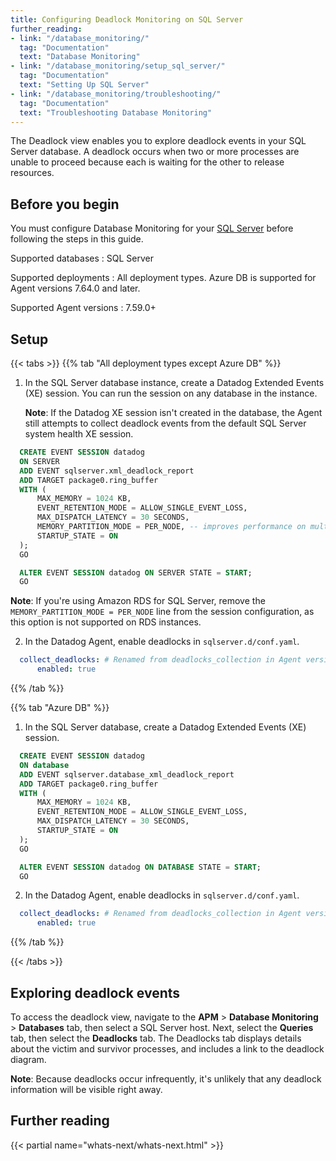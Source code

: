 ```yaml
---
title: Configuring Deadlock Monitoring on SQL Server
further_reading:
- link: "/database_monitoring/"
  tag: "Documentation"
  text: "Database Monitoring"
- link: "/database_monitoring/setup_sql_server/"
  tag: "Documentation"
  text: "Setting Up SQL Server"
- link: "/database_monitoring/troubleshooting/"
  tag: "Documentation"
  text: "Troubleshooting Database Monitoring"
---
```


The Deadlock view enables you to explore deadlock events in your SQL Server database.
A deadlock occurs when two or more processes are unable to proceed because each is waiting for the other to release resources.

## Before you begin

You must configure Database Monitoring for your [SQL Server][1] before following the steps in this guide.


Supported databases
: SQL Server

Supported deployments
: All deployment types. Azure DB is supported for Agent versions 7.64.0 and later.

Supported Agent versions
: 7.59.0+

## Setup
{{< tabs >}}
{{% tab "All deployment types except Azure DB" %}}

1. In the SQL Server database instance, create a Datadog Extended Events (XE) session. You can run the session on any database in the instance.

   **Note**: If the Datadog XE session isn't created in the database, the Agent still attempts to collect deadlock events from the default SQL Server system health XE session.

```sql
  CREATE EVENT SESSION datadog
  ON SERVER
  ADD EVENT sqlserver.xml_deadlock_report
  ADD TARGET package0.ring_buffer
  WITH (
      MAX_MEMORY = 1024 KB,
      EVENT_RETENTION_MODE = ALLOW_SINGLE_EVENT_LOSS,
      MAX_DISPATCH_LATENCY = 30 SECONDS,
      MEMORY_PARTITION_MODE = PER_NODE, -- improves performance on multi-core systems (not supported on RDS)
      STARTUP_STATE = ON
  );
  GO

  ALTER EVENT SESSION datadog ON SERVER STATE = START;
  GO
```

   **Note**: If you're using Amazon RDS for SQL Server, remove the `MEMORY_PARTITION_MODE = PER_NODE` line from the session configuration, as this option is not supported on RDS instances.

2. In the Datadog Agent, enable deadlocks in `sqlserver.d/conf.yaml`.
```yaml
  collect_deadlocks: # Renamed from deadlocks_collection in Agent version 7.70.
      enabled: true
```

{{% /tab %}}

{{% tab "Azure DB" %}}

1. In the SQL Server database, create a Datadog Extended Events (XE) session.

```sql
  CREATE EVENT SESSION datadog
  ON database
  ADD EVENT sqlserver.database_xml_deadlock_report
  ADD TARGET package0.ring_buffer
  WITH (
      MAX_MEMORY = 1024 KB,
      EVENT_RETENTION_MODE = ALLOW_SINGLE_EVENT_LOSS,
      MAX_DISPATCH_LATENCY = 30 SECONDS,
      STARTUP_STATE = ON
  );
  GO

  ALTER EVENT SESSION datadog ON DATABASE STATE = START;
  GO
```

2. In the Datadog Agent, enable deadlocks in `sqlserver.d/conf.yaml`.
```yaml
  collect_deadlocks: # Renamed from deadlocks_collection in Agent version 7.70.
      enabled: true
```

{{% /tab %}}

{{< /tabs >}}

## Exploring deadlock events

To access the deadlock view, navigate to the **APM** > **Database Monitoring** > **Databases** tab, then select a SQL Server host. Next, select the **Queries** tab, then select the **Deadlocks** tab.
The Deadlocks tab displays details about the victim and survivor processes, and includes a link to the deadlock diagram.

**Note**: Because deadlocks occur infrequently, it's unlikely that any deadlock information will be visible right away.

## Further reading

{{< partial name="whats-next/whats-next.html" >}}

[1]: /database_monitoring/setup_sql_server/
[2]: https://techcommunity.microsoft.com/blog/sqlserversupport/you-may-not-see-the-data-you-expect-in-extended-event-ring-buffer-targets8230-/315838
